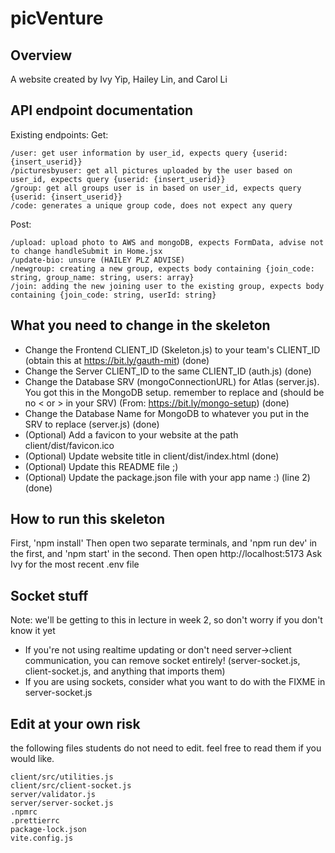 # picVenture

## Overview

A website created by Ivy Yip, Hailey Lin, and Carol Li

## API endpoint documentation

Existing endpoints:
Get:

```
/user: get user information by user_id, expects query {userid: {insert_userid}}
/picturesbyuser: get all pictures uploaded by the user based on user_id, expects query {userid: {insert_userid}}
/group: get all groups user is in based on user_id, expects query {userid: {insert_userid}}
/code: generates a unique group code, does not expect any query
```

Post:

```
/upload: upload photo to AWS and mongoDB, expects FormData, advise not to change handleSubmit in Home.jsx
/update-bio: unsure (HAILEY PLZ ADVISE)
/newgroup: creating a new group, expects body containing {join_code: string, group_name: string, users: array}
/join: adding the new joining user to the existing group, expects body containing {join_code: string, userId: string}
```

## What you need to change in the skeleton

- Change the Frontend CLIENT_ID (Skeleton.js) to your team's CLIENT_ID (obtain this at https://bit.ly/gauth-mit) (done)
- Change the Server CLIENT_ID to the same CLIENT_ID (auth.js) (done)
- Change the Database SRV (mongoConnectionURL) for Atlas (server.js). You got this in the MongoDB setup. remember to replace <password> and <dbname> (should be no < or > in your SRV) (From: https://bit.ly/mongo-setup) (done)
- Change the Database Name for MongoDB to whatever you put in the SRV to replace <dbname> (server.js) (done)
- (Optional) Add a favicon to your website at the path client/dist/favicon.ico
- (Optional) Update website title in client/dist/index.html (done)
- (Optional) Update this README file ;)
- (Optional) Update the package.json file with your app name :) (line 2) (done)

## How to run this skeleton

First, 'npm install'
Then open two separate terminals, and 'npm run dev' in the first, and 'npm start' in the second.
Then open http://localhost:5173
Ask Ivy for the most recent .env file

<!-- ## How to go from this skeleton to your actual app

Check out this [How to Get Started Guide](http://weblab.is/get-started) -->

## Socket stuff

Note: we'll be getting to this in lecture in week 2, so don't worry if you don't know it yet

- If you're not using realtime updating or don't need server->client communication, you can remove socket entirely! (server-socket.js, client-socket.js, and anything that imports them)
- If you are using sockets, consider what you want to do with the FIXME in server-socket.js

## Edit at your own risk

the following files students do not need to edit. feel free to read them if you would like.

```
client/src/utilities.js
client/src/client-socket.js
server/validator.js
server/server-socket.js
.npmrc
.prettierrc
package-lock.json
vite.config.js
```
